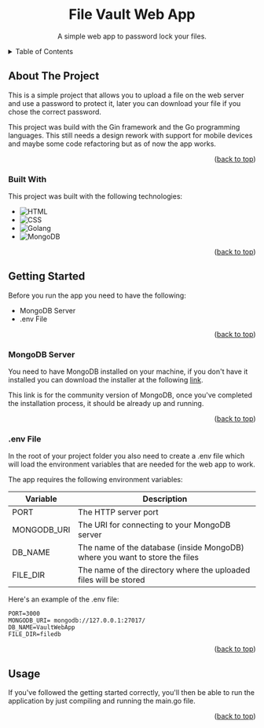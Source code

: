 <a name="readme-top"></a>
<!-- Head section -->
<div align="center">
  <h1 align="center">File Vault Web App</h1>

  <p align="center">
    A simple web app to password lock your files.
  </p>
</div>


<!-- Table of contents -->
<details>
  <summary>Table of Contents</summary>
  <ol>
    <li>
      <a href="#about-the-project">About The Project</a>
      <ul>
        <li><a href="#built-with">Built With</a></li>
      </ul>
    </li>
    <li>
      <a href="#getting-started">Getting Started</a>
      <ul>
        <li><a href="#mongodb-server">MongoDB Server</a></li>
        <li><a href="#env-file">.env File</a></li>
      </ul>
    </li>
  </ol>
</details>

<!-- About the project section -->
## About The Project

This is a simple project that allows you to upload a file on the web server and use a password to protect it, later you can download your file if you chose the correct password.

This project was build with the Gin framework and the Go programming languages. This still needs a design rework with support for mobile devices and maybe some code refactoring but as of now the app works.

<p align="right">(<a href="#readme-top">back to top</a>)</p>


<!-- Built with section -->
### Built With

This project was built with the following technologies:

- ![HTML](https://img.shields.io/badge/HTML5-E34F26?style=for-the-badge&logo=html5&logoColor=white)
- ![CSS](https://img.shields.io/badge/CSS3-1572B6?style=for-the-badge&logo=css3&logoColor=white)
- ![Golang](https://img.shields.io/badge/Go-00ADD8?style=for-the-badge&logo=go&logoColor=white)
- ![MongoDB](https://img.shields.io/badge/MongoDB-4EA94B?style=for-the-badge&logo=mongodb&logoColor=white)

<p align="right">(<a href="#readme-top">back to top</a>)</p>


<!-- Getting started section -->
## Getting Started
Before you run the app you need to have the following:
- MongoDB Server
- .env File

<p align="right">(<a href="#readme-top">back to top</a>)</p>

### MongoDB Server
You need to have MongoDB installed on your machine, if you don't have it installed you can download the installer at the following [link](https://www.mongodb.com/try/download/community). 

This link is for the community version of MongoDB, once you've completed the installation process, it should be already up and running.

<p align="right">(<a href="#readme-top">back to top</a>)</p>

### .env File
In the root of your project folder you also need to create a .env file which will load the environment variables that are needed for the web app to work. 

The app requires the following environment variables:

Variable                    | Description
---                         | ---
PORT                        | The HTTP server port
MONGODB_URI                 | The URI for connecting to your MongoDB server
DB_NAME                     | The name of the database (inside MongoDB) where you want to store the files
FILE_DIR                    | The name of the directory where the uploaded files will be stored

Here's an example of the .env file:
```
PORT=3000
MONGODB_URI= mongodb://127.0.0.1:27017/
DB_NAME=VaultWebApp
FILE_DIR=filedb
```
<p align="right">(<a href="#readme-top">back to top</a>)</p>

<!-- Usage section -->
## Usage
If you've followed the getting started correctly, you'll then be able to run the application by just compiling and running the main.go file.

<p align="right">(<a href="#readme-top">back to top</a>)</p>